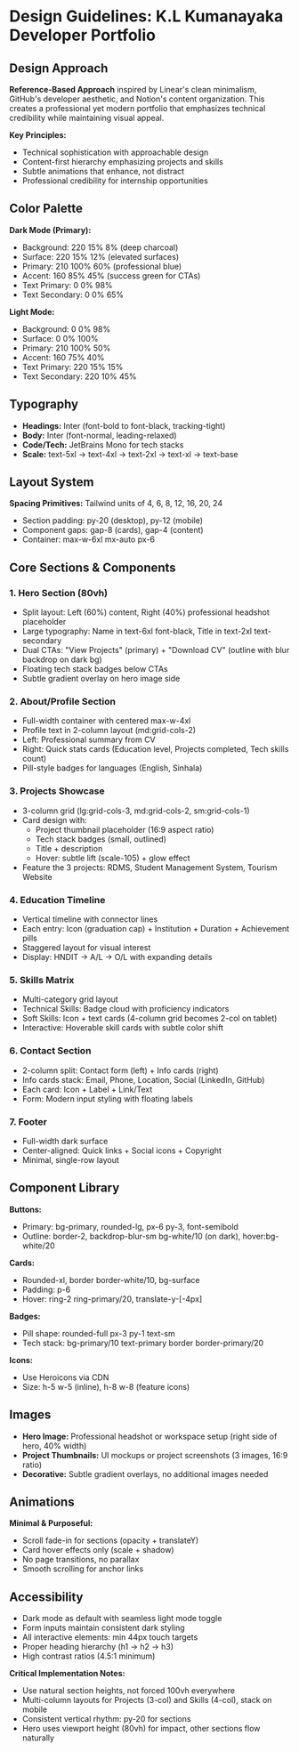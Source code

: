 # Design Guidelines: K.L Kumanayaka Developer Portfolio

## Design Approach
**Reference-Based Approach** inspired by Linear's clean minimalism, GitHub's developer aesthetic, and Notion's content organization. This creates a professional yet modern portfolio that emphasizes technical credibility while maintaining visual appeal.

**Key Principles:**
- Technical sophistication with approachable design
- Content-first hierarchy emphasizing projects and skills
- Subtle animations that enhance, not distract
- Professional credibility for internship opportunities

## Color Palette

**Dark Mode (Primary):**
- Background: 220 15% 8% (deep charcoal)
- Surface: 220 15% 12% (elevated surfaces)
- Primary: 210 100% 60% (professional blue)
- Accent: 160 85% 45% (success green for CTAs)
- Text Primary: 0 0% 98%
- Text Secondary: 0 0% 65%

**Light Mode:**
- Background: 0 0% 98%
- Surface: 0 0% 100%
- Primary: 210 100% 50%
- Accent: 160 75% 40%
- Text Primary: 220 15% 15%
- Text Secondary: 220 10% 45%

## Typography
- **Headings:** Inter (font-bold to font-black, tracking-tight)
- **Body:** Inter (font-normal, leading-relaxed)
- **Code/Tech:** JetBrains Mono for tech stacks
- **Scale:** text-5xl → text-4xl → text-2xl → text-xl → text-base

## Layout System
**Spacing Primitives:** Tailwind units of 4, 6, 8, 12, 16, 20, 24
- Section padding: py-20 (desktop), py-12 (mobile)
- Component gaps: gap-8 (cards), gap-4 (content)
- Container: max-w-6xl mx-auto px-6

## Core Sections & Components

### 1. Hero Section (80vh)
- Split layout: Left (60%) content, Right (40%) professional headshot placeholder
- Large typography: Name in text-6xl font-black, Title in text-2xl text-secondary
- Dual CTAs: "View Projects" (primary) + "Download CV" (outline with blur backdrop on dark bg)
- Floating tech stack badges below CTAs
- Subtle gradient overlay on hero image side

### 2. About/Profile Section
- Full-width container with centered max-w-4xl
- Profile text in 2-column layout (md:grid-cols-2)
- Left: Professional summary from CV
- Right: Quick stats cards (Education level, Projects completed, Tech skills count)
- Pill-style badges for languages (English, Sinhala)

### 3. Projects Showcase
- 3-column grid (lg:grid-cols-3, md:grid-cols-2, sm:grid-cols-1)
- Card design with:
  - Project thumbnail placeholder (16:9 aspect ratio)
  - Tech stack badges (small, outlined)
  - Title + description
  - Hover: subtle lift (scale-105) + glow effect
- Feature the 3 projects: RDMS, Student Management System, Tourism Website

### 4. Education Timeline
- Vertical timeline with connector lines
- Each entry: Icon (graduation cap) + Institution + Duration + Achievement pills
- Staggered layout for visual interest
- Display: HNDIT → A/L → O/L with expanding details

### 5. Skills Matrix
- Multi-category grid layout
- Technical Skills: Badge cloud with proficiency indicators
- Soft Skills: Icon + text cards (4-column grid becomes 2-col on tablet)
- Interactive: Hoverable skill cards with subtle color shift

### 6. Contact Section
- 2-column split: Contact form (left) + Info cards (right)
- Info cards stack: Email, Phone, Location, Social (LinkedIn, GitHub)
- Each card: Icon + Label + Link/Text
- Form: Modern input styling with floating labels

### 7. Footer
- Full-width dark surface
- Center-aligned: Quick links + Social icons + Copyright
- Minimal, single-row layout

## Component Library

**Buttons:**
- Primary: bg-primary, rounded-lg, px-6 py-3, font-semibold
- Outline: border-2, backdrop-blur-sm bg-white/10 (on dark), hover:bg-white/20

**Cards:**
- Rounded-xl, border border-white/10, bg-surface
- Padding: p-6
- Hover: ring-2 ring-primary/20, translate-y-[-4px]

**Badges:**
- Pill shape: rounded-full px-3 py-1 text-sm
- Tech stack: bg-primary/10 text-primary border border-primary/20

**Icons:**
- Use Heroicons via CDN
- Size: h-5 w-5 (inline), h-8 w-8 (feature icons)

## Images
- **Hero Image:** Professional headshot or workspace setup (right side of hero, 40% width)
- **Project Thumbnails:** UI mockups or project screenshots (3 images, 16:9 ratio)
- **Decorative:** Subtle gradient overlays, no additional images needed

## Animations
**Minimal & Purposeful:**
- Scroll fade-in for sections (opacity + translateY)
- Card hover effects only (scale + shadow)
- No page transitions, no parallax
- Smooth scrolling for anchor links

## Accessibility
- Dark mode as default with seamless light mode toggle
- Form inputs maintain consistent dark styling
- All interactive elements: min 44px touch targets
- Proper heading hierarchy (h1 → h2 → h3)
- High contrast ratios (4.5:1 minimum)

**Critical Implementation Notes:**
- Use natural section heights, not forced 100vh everywhere
- Multi-column layouts for Projects (3-col) and Skills (4-col), stack on mobile
- Consistent vertical rhythm: py-20 for sections
- Hero uses viewport height (80vh) for impact, other sections flow naturally